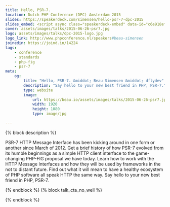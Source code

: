 ```yaml
---
title: Hello, PSR-7.
location: Dutch PHP Conference (DPC) Amsterdam 2015
slides: https://speakerdeck.com/simensen/hello-psr-7-dpc-2015
slides_embed: <script async class="speakerdeck-embed" data-id="c6e918ef8a1c49868c7c13bc0afc8654" data-ratio="1.77777777777778" src="//speakerdeck.com/assets/embed.js"></script>
cover: assets/images/talks/2015-06-26-psr7.jpg
logo: assets/images/talks/dpc-2015-logo.jpg
logo_link: http://www.phpconference.nl/speakers#beau-simensen
joinedin: https://joind.in/14224
tags:
    - conference
    - standards
    - php-fig
    - psr-7
meta:
    og:
        title: "Hello, PSR-7. &middot; Beau Simensen &middot; dflydev"
        description: "Say hello to your new best friend in PHP, PSR-7."
        type: website
        image:
            url: https://beau.io/assets/images/talks/2015-06-26-psr7.jpg
            width: 1920
            height: 1080
            type: image/jpg

---
```

{% block description %}

PSR-7 HTTP Message Interface has been kicking around in one form or another since March of 2012. Get a brief history of how PSR-7 evolved from its humble beginnings as a simple HTTP client interface to the game-changing PHP-FIG proposal we have today. Learn how to work with the HTTP Message Interfaces and how they will be used by frameworks in the not to distant future. Find out what it will mean to have a healthy ecosystem of PHP software all speak HTTP the same way. Say hello to your new best friend in PHP, PSR-7.

{% endblock %}
{% block talk_cta_no_well %}
<script src="https://app.convertkit.com/landing_pages/766.js?orient=horz&ref=beau.io-dpc-psr7"></script>
{% endblock  %}
